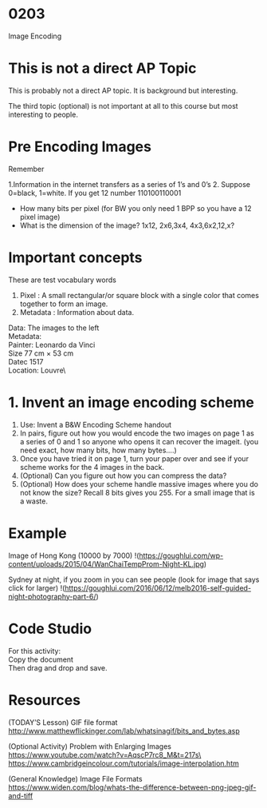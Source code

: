 # 0203

Image Encoding

# This is not a direct AP Topic 

This is probably not a direct AP topic.  It is background but interesting.

The third topic (optional) is not important at all to this course but most interesting to people.

# Pre Encoding Images

Remember

1.Information in the internet transfers as a series of 1’s and 0’s
2. Suppose 0=black, 1=white.  If you get 12 number 110100110001 

* How many bits per pixel (for BW you only need 1 BPP so you have a 12 pixel image)
* What is the dimension of the image? 1x12, 2x6,3x4, 4x3,6x2,12,x?

# Important concepts

These are test vocabulary words

1. Pixel : A small rectangular/or square block with a single color that comes together to form an image.
2. Metadata :  Information about data. 

Data: The images to the left\
Metadata: \
Painter: Leonardo da Vinci\
Size  77 cm × 53 cm\
Datec 1517\
Location: Louvre\

# 1. Invent an image encoding scheme

1. Use: Invent a B&W Encoding Scheme handout
2. In pairs, figure out how you would encode the two images on page 1 as a series of 0 and 1 so anyone who opens it can recover the imageit.   (you need exact, how many bits, how many bytes….)
3. Once you have tried it on page 1, turn your paper over and see if your scheme works for the 4 images in the back.
4. (Optional) Can you figure out how you can compress the data?
5. (Optional) How does your scheme handle massive images where you do not know the size?  Recall 8 bits gives you 255.  For a small image that is a waste.

# Example

Image of Hong Kong (10000 by 7000)
!(https://goughlui.com/wp-content/uploads/2015/04/WanChaiTempProm-Night-KL.jpg)

Sydney at night, if you zoom in you can see people (look for image that says click for larger)
!(https://goughlui.com/2016/06/12/melb2016-self-guided-night-photography-part-6/)

# Code Studio

For this activity:\
Copy the document\
Then drag and drop and save.

# Resources

(TODAY’S Lesson) GIF file format\
http://www.matthewflickinger.com/lab/whatsinagif/bits_and_bytes.asp

(Optional Activity) Problem with Enlarging Images\
https://www.youtube.com/watch?v=AqscP7rc8_M&t=217s\
https://www.cambridgeincolour.com/tutorials/image-interpolation.htm

(General Knowledge) Image File Formats\
https://www.widen.com/blog/whats-the-difference-between-png-jpeg-gif-and-tiff
